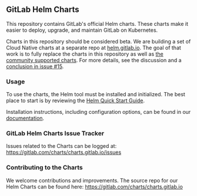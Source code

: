 ## GitLab Helm Charts

This repository contains GitLab's official Helm charts. These charts make it easier to deploy, upgrade, and maintain GitLab on Kubernetes.

Charts in this repository should be considered beta. We are building a set of Cloud Native
charts at a separate repo at [helm.gitlab.io](https://gitlab.com/charts/helm.gitlab.io). The goal of that work
is to fully replace the charts in this repository as well as [the community supported charts](https://github.com/kubernetes/charts/tree/master/stable/gitlab-ce).
For more details, see the discussion and a [conclusion in issue #15](https://gitlab.com/charts/charts.gitlab.io/issues/15#note_36465690).

### Usage

To use the charts, the Helm tool must be installed and initialized. The best
place to start is by reviewing the [Helm Quick Start Guide](https://github.com/kubernetes/helm/blob/master/docs/quickstart.md).

Installation instructions, including configuration options, can be found in our [documentation](http://docs.gitlab.com/ce/install/kubernetes/).

### GitLab Helm Charts Issue Tracker

Issues related to the Charts can be logged at: <https://gitlab.com/charts/charts.gitlab.io/issues>

### Contributing to the Charts

We welcome contributions and improvements. The source repo for our Helm Charts can be found here: <https://gitlab.com/charts/charts.gitlab.io>
